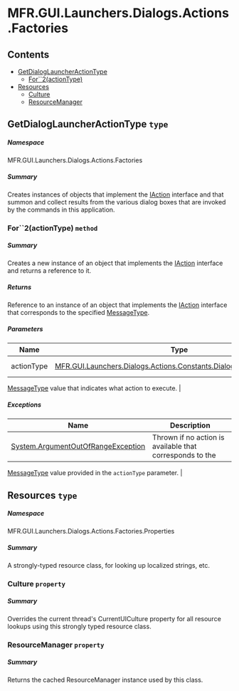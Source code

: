 <a name='assembly'></a>
# MFR.GUI.Launchers.Dialogs.Actions.Factories

## Contents

- [GetDialogLauncherActionType](#T-MFR-GUI-Launchers-Dialogs-Actions-Factories-GetDialogLauncherActionType 'MFR.GUI.Launchers.Dialogs.Actions.Factories.GetDialogLauncherActionType')
  - [For\`\`2(actionType)](#M-MFR-GUI-Launchers-Dialogs-Actions-Factories-GetDialogLauncherActionType-For``2-MFR-GUI-Launchers-Dialogs-Actions-Constants-DialogLauncherActionType- 'MFR.GUI.Launchers.Dialogs.Actions.Factories.GetDialogLauncherActionType.For``2(MFR.GUI.Launchers.Dialogs.Actions.Constants.DialogLauncherActionType)')
- [Resources](#T-MFR-GUI-Launchers-Dialogs-Actions-Factories-Properties-Resources 'MFR.GUI.Launchers.Dialogs.Actions.Factories.Properties.Resources')
  - [Culture](#P-MFR-GUI-Launchers-Dialogs-Actions-Factories-Properties-Resources-Culture 'MFR.GUI.Launchers.Dialogs.Actions.Factories.Properties.Resources.Culture')
  - [ResourceManager](#P-MFR-GUI-Launchers-Dialogs-Actions-Factories-Properties-Resources-ResourceManager 'MFR.GUI.Launchers.Dialogs.Actions.Factories.Properties.Resources.ResourceManager')

<a name='T-MFR-GUI-Launchers-Dialogs-Actions-Factories-GetDialogLauncherActionType'></a>
## GetDialogLauncherActionType `type`

##### Namespace

MFR.GUI.Launchers.Dialogs.Actions.Factories

##### Summary

Creates instances of objects that implement the
[IAction](#T-MFR-Messages-Actions-Interfaces-IAction 'MFR.Messages.Actions.Interfaces.IAction')
interface and that summon and collect results from the various dialog boxes
that are invoked by the commands in this application.

<a name='M-MFR-GUI-Launchers-Dialogs-Actions-Factories-GetDialogLauncherActionType-For``2-MFR-GUI-Launchers-Dialogs-Actions-Constants-DialogLauncherActionType-'></a>
### For\`\`2(actionType) `method`

##### Summary

Creates a new instance of an object that implements the
[IAction](#T-MFR-Messages-Actions-Interfaces-IAction 'MFR.Messages.Actions.Interfaces.IAction')
interface and returns a reference to it.

##### Returns

Reference to an instance of an object that implements the
[IAction](#T-MFR-Messages-Actions-Interfaces-IAction 'MFR.Messages.Actions.Interfaces.IAction')
interface
that corresponds to the specified
[MessageType](#T-MFR-Messages-Constants-MessageType 'MFR.Messages.Constants.MessageType').

##### Parameters

| Name | Type | Description |
| ---- | ---- | ----------- |
| actionType | [MFR.GUI.Launchers.Dialogs.Actions.Constants.DialogLauncherActionType](#T-MFR-GUI-Launchers-Dialogs-Actions-Constants-DialogLauncherActionType 'MFR.GUI.Launchers.Dialogs.Actions.Constants.DialogLauncherActionType') | (Required.) A
[MessageType](#T-MFR-Messages-Constants-MessageType 'MFR.Messages.Constants.MessageType')
value that
indicates what action to execute. |

##### Exceptions

| Name | Description |
| ---- | ----------- |
| [System.ArgumentOutOfRangeException](http://msdn.microsoft.com/query/dev14.query?appId=Dev14IDEF1&l=EN-US&k=k:System.ArgumentOutOfRangeException 'System.ArgumentOutOfRangeException') | Thrown if no action is available that corresponds to the
[MessageType](#T-MFR-Messages-Constants-MessageType 'MFR.Messages.Constants.MessageType')
value provided
in the `actionType` parameter. |

<a name='T-MFR-GUI-Launchers-Dialogs-Actions-Factories-Properties-Resources'></a>
## Resources `type`

##### Namespace

MFR.GUI.Launchers.Dialogs.Actions.Factories.Properties

##### Summary

A strongly-typed resource class, for looking up localized strings, etc.

<a name='P-MFR-GUI-Launchers-Dialogs-Actions-Factories-Properties-Resources-Culture'></a>
### Culture `property`

##### Summary

Overrides the current thread's CurrentUICulture property for all
  resource lookups using this strongly typed resource class.

<a name='P-MFR-GUI-Launchers-Dialogs-Actions-Factories-Properties-Resources-ResourceManager'></a>
### ResourceManager `property`

##### Summary

Returns the cached ResourceManager instance used by this class.
